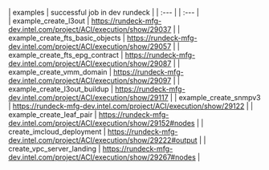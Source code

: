 | examples | successful job in dev rundeck |
| :---         |  | :---         |  
| example_create_l3out | https://rundeck-mfg-dev.intel.com/project/ACI/execution/show/29037 |
| example_create_fts_basic_objects | https://rundeck-mfg-dev.intel.com/project/ACI/execution/show/29057 |
| example_create_fts_epg_contract | https://rundeck-mfg-dev.intel.com/project/ACI/execution/show/29087 |
| example_create_vmm_domain | https://rundeck-mfg-dev.intel.com/project/ACI/execution/show/29097 |
| example_create_l3out_buildup | https://rundeck-mfg-dev.intel.com/project/ACI/execution/show/29117 |
| example_create_snmpv3 | https://rundeck-mfg-dev.intel.com/project/ACI/execution/show/29122 |
| example_create_leaf_pair | https://rundeck-mfg-dev.intel.com/project/ACI/execution/show/29152#nodes |
| create_imcloud_deployment | https://rundeck-mfg-dev.intel.com/project/ACI/execution/show/29222#output |
| create_vpc_server_landing | https://rundeck-mfg-dev.intel.com/project/ACI/execution/show/29267#nodes |